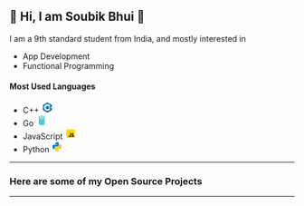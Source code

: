 ## :wave: Hi, I am Soubik Bhui :wave:
I am a 9th standard student from India, and mostly interested in
- App Development
- Functional Programming

#### Most Used Languages
- C++ ![C++](assets/cpp.png)
- Go ![Go](assets/golang.png)
- JavaScript ![JavaScript](assets/js.png)
- Python ![Python](assets/py.png)
---
### Here are some of my Open Source Projects
---
